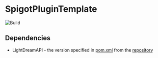 # SpigotPluginTemplate

![Build](https://github.com/L1ghtDream/SpigotPluginTemplate/actions/workflows/build.yml/badge.svg)

## Dependencies

- LightDreamAPI - the version specified in [pom.xml](https://github.com/L1ghtDream/SpigotPluginTemplate/blob/master/pom.xml) from the [repository](https://repo.lightdream.dev/ui/native/lightdream-api-libs-release-local/dev/lightdream/LightDreamAPI)

